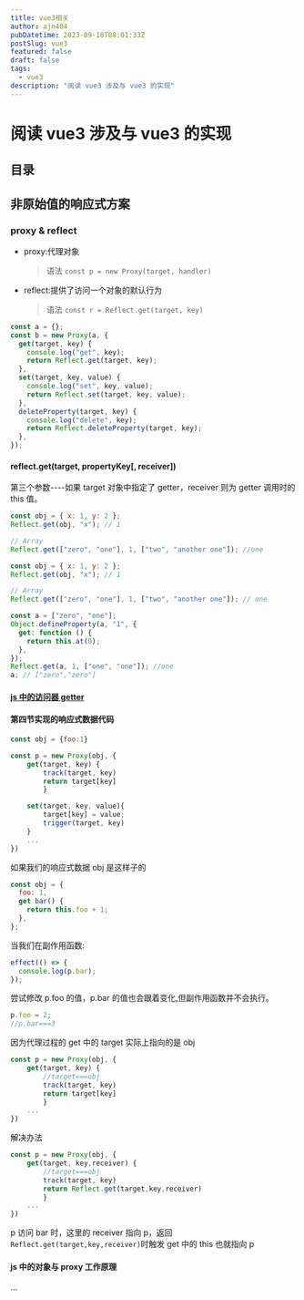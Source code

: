 ```yaml
---
title: vue3相关
author: ajn404
pubDatetime: 2023-09-18T08:01:33Z
postSlug: vue3
featured: false
draft: false
tags:
  - vue3
description: "阅读 vue3 涉及与 vue3 的实现"
---
```


# 阅读 vue3 涉及与 vue3 的实现

## 目录

## 非原始值的响应式方案

### proxy & reflect

- proxy:代理对象

  > 语法 `const p = new Proxy(target, handler)`

- reflect:提供了访问一个对象的默认行为
  > 语法 `const r = Reflect.get(target, key)`

```js
const a = {};
const b = new Proxy(a, {
  get(target, key) {
    console.log("get", key);
    return Reflect.get(target, key);
  },
  set(target, key, value) {
    console.log("set", key, value);
    return Reflect.set(target, key, value);
  },
  deleteProperty(target, key) {
    console.log("delete", key);
    return Reflect.deleteProperty(target, key);
  },
});
```

#### reflect.get(target, propertyKey[, receiver])

第三个参数----如果 target 对象中指定了 getter，receiver 则为 getter 调用时的 this 值。

```js
const obj = { x: 1, y: 2 };
Reflect.get(obj, "x"); // 1

// Array
Reflect.get(["zero", "one"], 1, ["two", "another one"]); //one
```

```js
const obj = { x: 1, y: 2 };
Reflect.get(obj, "x"); // 1

// Array
Reflect.get(["zero", "one"], 1, ["two", "another one"]); // one
```

```js
const a = ["zero", "one"];
Object.defineProperty(a, "1", {
  get: function () {
    return this.at(0);
  },
});
Reflect.get(a, 1, ["one", "one"]); //one
a; // ["zero","zero"]
```

#### [js 中的访问器 getter](https://developer.mozilla.org/zh-CN/docs/Web/JavaScript/Reference/Functions/get)

#### 第四节实现的响应式数据代码

```js
const obj = {foo:1}

const p = new Proxy(obj, {
    get(target, key) {
        track(target, key)
        return target[key]
        }

    set(target, key, value){
        target[key] = value;
        trigger(target, key)
    }
    ...
})
```

如果我们的响应式数据 obj 是这样子的

```js
const obj = {
  foo: 1,
  get bar() {
    return this.foo + 1;
  },
};
```

当我们在副作用函数:

```js
effect(() => {
  console.log(p.bar);
});
```

尝试修改 p.foo 的值，p.bar 的值也会跟着变化,但副作用函数并不会执行。

```js
p.foo = 2;
//p.bar===3
```

因为代理过程的 get 中的 target 实际上指向的是 obj

```js
const p = new Proxy(obj, {
    get(target, key) {
        //target===obj
        track(target, key)
        return target[key]
        }
    ...
})
```

解决办法

```js
const p = new Proxy(obj, {
    get(target, key,receiver) {
        //target===obj
        track(target, key)
        return Reflect.get(target,key,receiver)
        }
    ...
})
```

p 访问 bar 时，这里的 receiver 指向 p，返回 `Reflect.get(target,key,receiver)`时触发 get 中的 this 也就指向 p

#### js 中的对象与 proxy 工作原理

...
